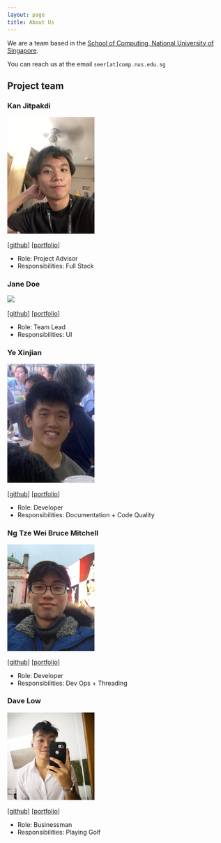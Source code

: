 ```yaml
---
layout: page
title: About Us
---
```


We are a team based in the [School of Computing, National University of Singapore](http://www.comp.nus.edu.sg).

You can reach us at the email `seer[at]comp.nus.edu.sg`

## Project team

### Kan Jitpakdi

<img src="images/kanjitp.png" width="200px">

[[github](https://github.com/kanjitp)]
[[portfolio](team/kanjitp.md)]

* Role: Project Advisor
* Responsibilities: Full Stack

### Jane Doe

<img src="images/johndoe.png" width="200px">

[[github](http://github.com/johndoe)]
[[portfolio](team/johndoe.md)]

- Role: Team Lead
- Responsibilities: UI

### Ye Xinjian

<img src="images/xxjjxj.png" width="200px">

[[github](http://github.com/XXJJXJ)] [[portfolio](team/xxjjxj.md)]


* Role: Developer
* Responsibilities: Documentation + Code Quality


### Ng Tze Wei Bruce Mitchell

<img src="images/ntwbruce.png" width="200px">

[[github](http://github.com/ntwbruce)]
[[portfolio](team/ntwbruce.md)]

- Role: Developer
- Responsibilities: Dev Ops + Threading

### Dave Low

<img src="images/davelowqx.png" width="200px">

[[github](http://github.com/davelowqx)]
[[portfolio](team/davelowqx.md)]

- Role: Businessman
- Responsibilities: Playing Golf
